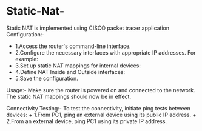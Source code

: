 # Static-Nat-
Static NAT is implemented using CISCO packet tracer application
Configuration:-

+ 1.Access the router's command-line interface.
+ 2.Configure the necessary interfaces with appropriate IP addresses. For example:
+ 3.Set up static NAT mappings for internal devices:
+ 4.Define NAT Inside and Outside interfaces:
+ 5.Save the configuration.

Usage:-
Make sure the router is powered on and connected to the network. The static NAT mappings should now be in effect.

Connectivity Testing:-
To test the connectivity, initiate ping tests between devices:
	+ 1.From PC1, ping an external device using its public IP address.
	+ 2.From an external device, ping PC1 using its private IP address.
